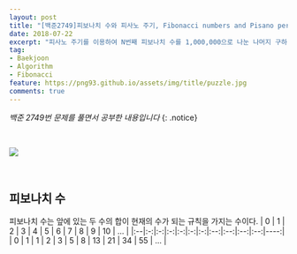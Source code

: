 ```yaml
---
layout: post
title: "[백준2749]피보나치 수와 피사노 주기, Fibonacci numbers and Pisano period"
date: 2018-07-22
excerpt: "피사노 주기를 이용하여 N번째 피보나치 수를 1,000,000으로 나눈 나머지 구하기"
tag:
- Baekjoon
- Algorithm
- Fibonacci
feature: https://png93.github.io/assets/img/title/puzzle.jpg
comments: true
---
```


_백준 2749번 문제를 풀면서 공부한 내용입니다_
{: .notice}

<br/>

<a href = "https://www.acmicpc.net/problem/2749"><img src = "https://png93.github.io/assets/img/title/baekjoon.PNG"></a>

<br/>

## 피보나치 수
피보나치 수는 앞에 있는 두 수의 합이 현재의 수가 되는 규칙을 가지는 수이다.
| 0 | 1 | 2 | 3 | 4 | 5 | 6 | 7  | 8  | 9  | 10 | ... |
|:--|:-:|:-:|:-:|:-:|:-:|:-:|:--:|:--:|:--:|:--:|----:|
| 0 | 1 | 1 | 2 | 3 | 5 | 8 | 13 | 21 | 34 | 55 | ... |

